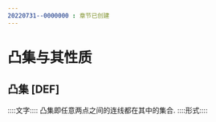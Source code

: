 ```yaml
---
20220731--0000000 : 章节已创建
---
```

# 凸集与其性质
## 凸集 [DEF]
::::文字::::
凸集即任意两点之间的连线都在其中的集合. 
::::形式::::

